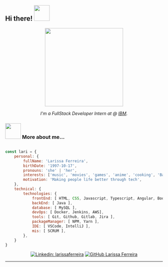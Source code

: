 <h2> Hi there! <img src="https://media.giphy.com/media/mGcNjsfWAjY5AEZNw6/giphy.gif" width="50"></h2>
<div align='center'>
<img align='center' src="https://i.giphy.com/media/v1.Y2lkPTc5MGI3NjExZ3p2ZXpieWh2NHg0ZTc5M3I4bmk0bTFtMHFhaHVmZnpucmM2eTg2ZCZlcD12MV9pbnRlcm5hbF9naWZfYnlfaWQmY3Q9cw/paTz7UZbPfTZFRYnnB/giphy.gif" width="250">
<p><em>I'm a FullStack Developer Intern at @ <a href="https://www.ibm.com/br-pt">IBM</a>.</em></p>
</div>


### <img src="https://i.giphy.com/media/v1.Y2lkPTc5MGI3NjExYnJiY2ZqeTcycGJ5NzY3YzU2dmhkdDd4dTJsNXcycXhmZm83Y3M4eiZlcD12MV9pbnRlcm5hbF9naWZfYnlfaWQmY3Q9cw/K16aUytpG7JybNAfWH/giphy.gif" width="50"> More about me...  

```javascript

const lari = {
    personal: {
        fullName: 'Larissa Ferreira',
        birthDate: '1997-10-17',
        pronouns: 'she' | 'her',
        interests: ['music', 'movies', 'games', 'anime', 'cooking', 'Batman universe', 'animations'],
        motivation: 'Making people life better through tech',
    },
    technical: {
        technologies: {
            frontEnd: [ HTML, CSS, Javascript, Typescript, Angular, Bootstrap, PrimeFlex, PrimeNG, SCSS, Jest],
            backEnd: [ Java ],
            database: [ MySQL ],
            devOps: [ Docker, Jenkins, AWS],
            tools: [ Git, Github, Gitlab, Jira ],
            packageManager: [ NPM, Yarn ],
            IDE: [ VSCode, IntelliJ ],
            mis: [ SCRUM ],
        },
    }
}
```
<div align='center'>
    
[![Linkedin: larissaferreira](https://img.shields.io/badge/-larissax-blue?style=flat-square&logo=Linkedin&logoColor=white&link=https://www.linkedin.com/in/larissax/)](https://www.linkedin.com/in/larissax/)
[![GitHub Larissa Ferreira](https://img.shields.io/github/followers/redpyxel?label=follow&style=social)](https://github.com/redpyxel)
</div>

---

